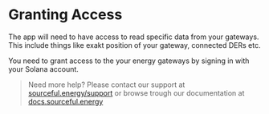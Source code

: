 # Granting Access

The app will need to have access to read specific data from your gateways. This include things like exakt position of your gateway, connected DERs etc. 

You need to grant access to the your energy gateways by signing in with your Solana account.

> Need more help? Please contact our support at [sourceful.energy/support](https://sourceful.energy/support) or browse trough our documentation at [docs.sourceful.energy](https://docs.sourceful.energy)   